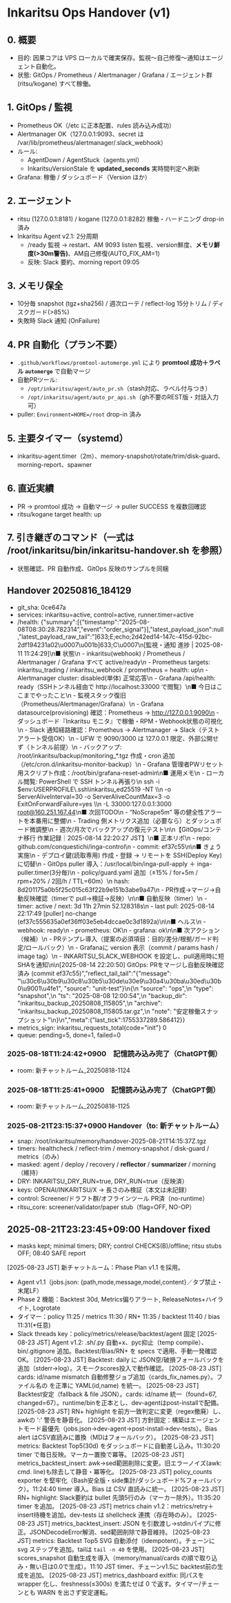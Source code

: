 # Inkaritsu Ops Handover (v1)

## 0. 概要
- 目的: 因果コアは VPS ローカルで確実保存。監視～自己修復～通知はエージェント自動化。
- 状態: GitOps / Prometheus / Alertmanager / Grafana / エージェント群(ritsu/kogane) すべて稼働。

## 1. GitOps / 監視
- Prometheus OK（/etc に正本配置、rules 読み込み成功）
- Alertmanager OK（127.0.0.1:9093、secret は /var/lib/prometheus/alertmanager/.slack_webhook）
- ルール:
  - AgentDown / AgentStuck（agents.yml）
  - InkaritsuVersionStale を **updated_seconds** 実時間判定へ刷新
- Grafana: 稼働 / ダッシュボード（Version ほか）

## 2. エージェント
- ritsu (127.0.0.1:8181) / kogane (127.0.0.1:8282) 稼働・ハードニング drop-in 済み
- Inkaritsu Agent v2.1: 2分周期
  - /ready 監視 → restart、AM 9093 listen 監視、version鮮度、**メモリ鮮度(>30m警告)**、AM自己修復(AUTO_FIX_AM=1)
  - 反映: Slack 要約、morning report 09:05

## 3. メモリ保全
- 10分毎 snapshot (tgz+sha256) / 週次ローテ / reflect-log 15分トリム / ディスクガード(>85%)
- 失敗時 Slack 通知 (OnFailure)

## 4. PR 自動化（プラン不要）
- `.github/workflows/promtool-automerge.yml` により **promtool 成功＋ラベル `automerge`** で自動マージ
- 自動PRツール:
  - `/opt/inkaritsu/agent/auto_pr.sh`（stash対応、ラベル付与つき）
  - `/opt/inkaritsu/agent/auto_pr_api.sh`（gh不要のREST版・対話入力可）
- puller: `Environment=HOME=/root` drop-in 済み

## 5. 主要タイマー（systemd）
- inkaritsu-agent.timer（2m）、memory-snapshot/rotate/trim/disk-guard、morning-report、spawner

## 6. 直近実績
- PR → promtool 成功 → 自動マージ → puller SUCCESS を複数回確認
- ritsu/kogane target health: up

## 7. 引き継ぎのコマンド（一式は /root/inkaritsu/bin/inkaritsu-handover.sh を参照）
- 状態確認、PR 自動作成、GitOps 反映のサンプルを同梱

## Handover 20250816_184129
- git_sha: 0ce647a
- services: inkaritsu=active, control=active, runner.timer=active
- /health: {"summary":[{"timestamp":"2025-08-08T08:30:28.782314","event":"order_signal"}],"latest_payload_json":null,"latest_payload_raw_tail":"]633;E;echo;2d42ed14-147c-415d-92bc-2df194231a02\u0007\u001b]633;C\u0007\n[監視・通知 進捗 | 2025-08-11 11:24:29]\n■ 状態\n  - inkaritsu(webhook) / Prometheus / Alertmanager / Grafana すべて active/ready\n  - Prometheus targets: inkaritsu_trading / inkaritsu_webhook / prometheus = health: up\n  - Alertmanager cluster: disabled(単体) 正常応答\n  - Grafana /api/health: ready（SSHトンネル経由で http://localhost:33000 で閲覧）\n■ 今日はここまでやったこと\n  - 監視スタック復旧（Prometheus/Alertmanager/Grafana）\n  - Grafana datasource(provisioning) 確認：Prometheus -> http://127.0.0.1:9090\n  - ダッシュボード『Inkaritsu モニタ』で稼働・RPM・Webhook状態の可視化\n  - Slack 通知経路確認：Prometheus -> Alertmanager -> Slack（テストアラート受信OK）\n  - UFW で 9090/3000 は 127.0.0.1 限定、外部公開せず（トンネル前提）\n  - バックアップ: /root/inkaritsu/backup/monitoring_*.tgz 作成・cron 追加（/etc/cron.d/inkaritsu-monitor-backup）\n  - Grafana 管理者PWリセット用スクリプト作成：/root/bin/grafana-reset-admin\n■ 運用メモ\n  - ローカル閲覧: PowerShell で SSH トンネル再張り\n    ssh -i $env:USERPROFILE\\.ssh\\inkaritsu_ed25519 -NT \\\n        -o ServerAliveInterval=30 -o ServerAliveCountMax=3 -o ExitOnForwardFailure=yes \\\n        -L 33000:127.0.0.1:3000 root@160.251.167.44\n■ 次回TODO\n  - “NoScrape5m” 等の健全性アラートを本番用に整備\n  - Trading 側メトリクス追加（必要なら）とダッシュボード微調整\n  - 週次/月次でバックアップの復元テスト\n\n【GitOps/コンテナ移行 作業記録｜2025-08-14 22:20:27 JST】\n■ 正本リポ\n  - repo: github.com/conquestichi/inga-control\n  - commit: ef37c55\n\n■ きょう実施\n  - デプロイ鍵(読取専用) 作成・登録 → リモートを SSH(Deploy Key) に切替\n  - GitOps puller 導入：/usr/local/bin/inga-pull-apply ＋ inga-puller.timer(3分毎)\n  - policy/guard.yaml 追加（±15% / for+5m / rpm+20% / 2回/h / TTL=60m）\n    hash: 8d201175a0b5f25c015c63f22b9e151b3abe9a47\n  - PR作成→マージ→自動反映確認（timerで pull→検証→反映）\n\n■ 自動反映（timer）\n  - timer: active / next: 3d 11h 27min 52.128318s\n  - last pull: 2025-08-14 22:17:49 [puller] no-change (ef37c555635a0ef36ff03e5eb4dccae0c3d1892a)\n\n■ ヘルス\n  - webhook: ready\n  - prometheus: OK\n  - grafana: ok\n\n■ 次アクション（候補）\n  - PRテンプレ導入（提案の必須項目：目的/差分/根拠/ガード判定/ロールバック）\n  - Grafanaに version 表示（commit / params hash / image tag）\n  - INKARITSU_SLACK_WEBHOOK を設定し、pull適用時に短SHAを通知\n\n[2025-08-14 22:20:50] GitOps: PRをマージし自動反映確認済み (commit ef37c55)","reflect_tail_tail":"{\"message\": \"\\u30c6\\u30b9\\u30c8\\u30b5\\u30de\\u30e9\\u30a4\\u30ba\\u30ed\\u30b0\\u9001\\u4fe1\", \"source\": \"unit-test\"}\n{\n  \"source\": \"ops\",\n  \"type\": \"snapshot\",\n  \"ts\": \"2025-08-08 12:00:54\",\n  \"backup_dir\": \"inkaritsu_backup_20250808_115805\",\n  \"archive\": \"inkaritsu_backup_20250808_115805.tar.gz\",\n  \"note\": \"安定稼働スナップショット\"\n}\n","meta":{"last_tick":1755337289.586412}}
- metrics_sign: inkaritsu_requests_total{code="init"} 0
- queue: pending=5, done=1, failed=0
### 2025-08-18T11:24:42+0900　記憶読み込み完了（ChatGPT側）
- room: 新チャットルーム_20250818-1124

### 2025-08-18T11:25:41+0900　記憶読み込み完了（ChatGPT側）
- room: 新チャットルーム_20250818-1125

### 2025-08-21T23:15:37+0900 Handover（to: 新チャットルーム）
- snap: /root/inkaritsu/memory/handover-2025-08-21T14:15:37Z.tgz
- timers: healthcheck / reflect-trim / memory-snapshot / disk-guard / metrics（のみ）
- masked: agent / deploy / recovery / **reflector** / **summarizer** / morning（維持）
- DRY: INKARITSU_DRY_RUN=true, DRY_RUN=true（反映済）
- keys: OPENAI/INKARITSU/X → 長さのみ検証（本文は未記録）
- control: Screener/ドラフト群/オフラインツール PR済（no-runtime）
- ritsu_core: screener/validator/paper stub（flag=OFF, NO-OP）
## 2025-08-21T23:23:45+09:00 Handover fixed
- masks kept; minimal timers; DRY; control CHECKS(B)/offline; ritsu stubs OFF; 08:40 SAFE report

[2025-08-23 JST] 新チャットルーム：Phase Plan v1.1 を採用。
- Agent v1.1（jobs.json: {path,mode,message,model,content}／タブ禁止・末尾LF）
- Phase 2 機能：Backtest 30d, Metrics偏りアラート, ReleaseNotes+ハイライト, Logrotate
- タイマー：policy 11:25 / metrics 11:30 / RN+ 11:35 / backtest 11:40 / bias 11:31(*任意)
- Slack threads key：policy/metrics/release/backtest/agent 固定
[2025-08-23 JST] Agent v1.2: .sh/.py 自動+x、pyc抑止（temp compile）、bin/.gitignore 追加。Backtest/Bias/RN+ を specs で適用、手動一発確認OK。
[2025-08-23 JST] Backtest: daily に JSON空/破損フォールバックを追加（stderr→log）。スモークscores投入で動作確認。
[2025-08-23 JST] cards: id/name mismatch 自動修整ジョブ追加（cards_fix_names.py）。ファイル名の <id> を正準に YAML(id,name) を統一。
[2025-08-23 JST] Backtest安定（fallback & file JSON）。cards: id/name 統一（found=67, changed=67）。runtime/binを正本とし、dev-agentはpost-installで配備。
[2025-08-23 JST] RN+ highlight を前方一致判定に変更（regex撤廃）し、awkの '\:' 警告を静音化。
[2025-08-23 JST] 方針固定：構築はエージェントモード最優先（jobs.json→dev-agent→post-install→dev-tests）。Bias alert はCSV直読みに置換（MDはフォールバック）。
[2025-08-23 JST] metrics: Backtest Top5(30d) をダッシュボードに自動差し込み。11:30:20 timer で毎日反映。マーカー置換で冪等。
[2025-08-23 JST] metrics_backtest_insert: awk→sed範囲削除に変更。旧エラーノイズ(awk: cmd. line)も除去して静音・冪等化。
[2025-08-23 JST] policy_counts exporter を堅牢化（Bash安全版・side集計/ダッシュボード%フォールバック）。11:24:40 timer 導入。Bias は CSV 直読みに統一。
[2025-08-23 JST] RN+ highlight: Slack要約は bullet 先頭5行のみ（マーカー除外）。11:35:20 timer を追加。
[2025-08-23 JST] metrics chain v1.2：metrics/retry＋insert待機を追加。dev-tests は shellcheck 連携（存在時のみ）。
[2025-08-23 JST] metrics_backtest_insert: JSON を引数渡し→stdinパイプに修正。JSONDecodeError解消、sed範囲削除で静音維持。
[2025-08-23 JST] metrics: Backtest Top5 SVG 自動添付（idempotent）。チェーンに svg ステップを追加。tailは `tail -n 40` を使用。
[2025-08-23 JST] scores_snapshot 自動生成を導入（memory/manual/cards の順で取り込み・無い日は0.0で生成）。11:10 JST timer、チェーンv1.5に backtest前の生成を追加。
[2025-08-23 JST] metrics_dashboard exitfix: 同パスを wrapper 化し、freshness(≤300s) を満たせば 0 で返す。タイマー/チェーンとも WARN を出さず安定運転。
